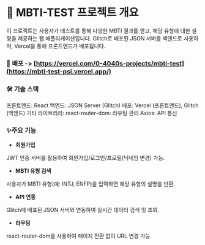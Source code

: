 #  📌 MBTI-TEST 프로젝트 개요
이 프로젝트는 사용자가 테스트를 통해 다양한 MBTI 결과를 얻고, 해당 유형에 대한 설명을 제공하는 웹 애플리케이션입니다. Glitch로 배포된 JSON 서버를 백엔드로 사용하며, Vercel을 통해 프론트엔드가 배포됩니다.
### 🌟 배포 -> [https://vercel.com/0-4040s-projects/mbti-test](https://mbti-test-psi.vercel.app/)
### 🛠️ 기술 스택
프론트엔드: React
백엔드: JSON Server (Glitch)
배포: Vercel (프론트엔드), Glitch (백엔드)
기타 라이브러리:
react-router-dom: 라우팅 관리
Axios: API 통신
### ✨주요 기능
* **회원가입**

JWT 인증 서버를 활용하여 회원가입/로그인/프로필(닉네임 변경) 가능.
* **MBTI 유형 검색**
  
사용자가 MBTI 유형(예: INTJ, ENFP)을 입력하면 해당 유형의 설명을 반환.
* **API 연동**

Glitch에 배포된 JSON 서버와 연동하여 실시간 데이터 검색 및 조회.
* **라우팅**

react-router-dom을 사용하여 페이지 전환 없이 URL 변경 가능.

